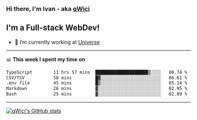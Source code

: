 ### Hi there, I'm Ivan - aka [qWici][website]

## I'm a Full-stack WebDev!
- 🔭 I’m currently working at [Universe][universe]

---

📊 **This week I spent my time on**
<!--START_SECTION:waka-->

```txt
TypeScript        11 hrs 57 mins  ████████████████████▒░░░░   80.74 %
CSV/TSV           58 mins         █▓░░░░░░░░░░░░░░░░░░░░░░░   06.61 %
.env file         45 mins         █▒░░░░░░░░░░░░░░░░░░░░░░░   05.14 %
Markdown          26 mins         ▓░░░░░░░░░░░░░░░░░░░░░░░░   02.95 %
Bash              25 mins         ▓░░░░░░░░░░░░░░░░░░░░░░░░   02.89 %
```

<!--END_SECTION:waka-->

---

[![qWici's GitHub stats](https://github-readme-stats.vercel.app/api?username=qWici)](https://github.com/qWici/github-readme-stats)

[website]: https://devkucher.com
[twitter]: https://twitter.com/KucherDev
[linkedin]: https://www.linkedin.com/in/ivankucher
[universe]: https://universeapps.limited
